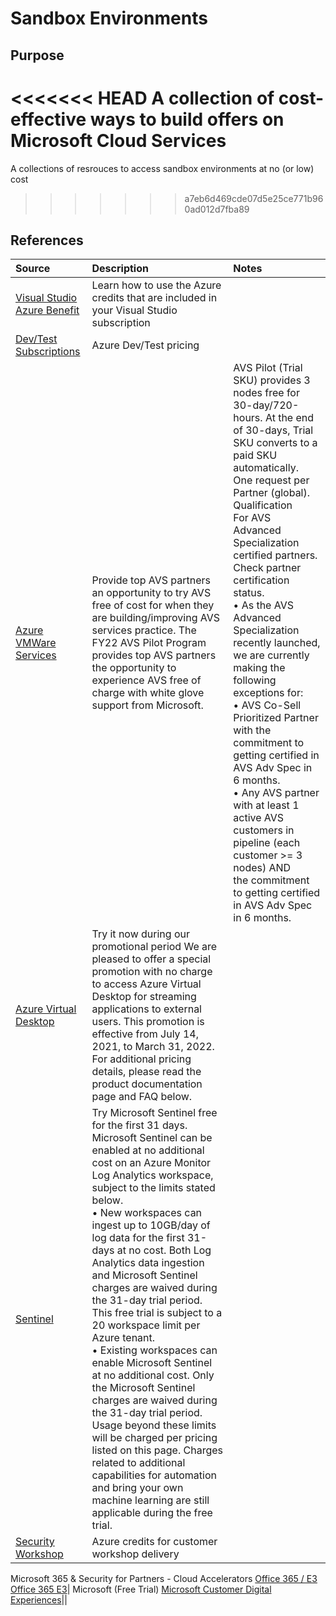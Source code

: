 # Sandbox Environments

## Purpose

<<<<<<< HEAD
A collection of cost-effective ways to build offers on Microsoft Cloud Services
=======
A collections of resrouces to access sandbox environments at no (or low) cost
>>>>>>> a7eb6d469cde07d5e25ce771b960ad012d7fba89

## References


Source | Description | Notes
:----- | :-----  | :-----
[Visual Studio Azure Benefit](https://azure.microsoft.com/en-ca/pricing/member-offers/credit-for-visual-studio-subscribers/)	| Learn how to use the Azure credits that are included in your Visual Studio subscription
[Dev/Test Subscriptions](https://azure.microsoft.com/en-us/pricing/dev-test/#overview)| Azure Dev/Test pricing |
[Azure VMWare Services]()|Provide top AVS partners an opportunity to try AVS free of cost for when they are building/improving AVS services practice. The FY22 AVS Pilot Program provides top AVS partners the opportunity to experience AVS free of charge with white glove support from Microsoft. | AVS Pilot (Trial SKU) provides 3 nodes free for 30-day/720-hours. At the end of 30-days, Trial SKU converts to a paid SKU automatically. One request per Partner (global). <br> Qualification <br> For AVS Advanced Specialization certified partners. Check partner certification status. <br> •	As the AVS Advanced Specialization recently launched, we are currently making the following exceptions for: <br> •	AVS Co-Sell Prioritized Partner with the commitment to getting certified in AVS Adv Spec in 6 months. <br> •	Any AVS partner with at least 1 active AVS customers in pipeline (each customer >= 3 nodes) AND <br> the commitment to getting certified in AVS Adv Spec in 6 months.
[Azure Virtual Desktop]() |Try it now during our promotional period We are pleased to offer a special promotion with no charge to access Azure Virtual Desktop for streaming applications to external users. This promotion is effective from July 14, 2021, to March 31, 2022. For additional pricing details, please read the product documentation page and FAQ below.|
[Sentinel](https://azure.microsoft.com/en-us/pricing/details/microsoft-sentinel/) | Try Microsoft Sentinel free for the first 31 days. Microsoft Sentinel can be enabled at no additional cost on an Azure Monitor Log Analytics workspace, subject to the limits stated below. <br> •	New workspaces can ingest up to 10GB/day of log data for the first 31-days at no cost. Both Log Analytics data ingestion and Microsoft Sentinel charges are waived during the 31-day trial period. This free trial is subject to a 20 workspace limit per Azure tenant. <br> •	Existing workspaces can enable Microsoft Sentinel at no additional cost. Only the Microsoft Sentinel charges are waived during the 31-day trial period. <br> Usage beyond these limits will be charged per pricing listed on this page. Charges related to additional capabilities for automation and bring your own machine learning are still applicable during the free trial.
[Security Workshop]()| Azure credits for customer workshop delivery
Microsoft 365 & Security for Partners - Cloud Accelerators
[Office 365 / E3 Office 365 E3]()| Microsoft (Free Trial)
[Microsoft Customer Digital Experiences]()||
